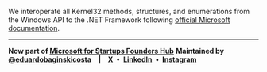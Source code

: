 We interoperate all Kernel32 methods, structures, and enumerations from the Windows API to the .NET Framework following [official Microsoft documentation](https://learn.microsoft.com/en-us/windows/console/console-reference).

---

**Now part of [Microsoft for Startups Founders Hub](https://www.microsoft.com/en-us/startups)**
**Maintained by [@eduardobaginskicosta](https://github.com/eduardobaginskicosta) | [X](https://twitter.com/eduardobcosta7/) • [LinkedIn](https://linkedin.com/in/eduardobaginskicosta/) • [Instagram](https://instagram.com/eduardobcosta7/)**
